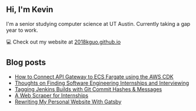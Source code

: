 ## Hi, I'm Kevin

I'm a senior studying computer science at UT Austin. Currently taking a gap year to work.

💻 Check out my website at [2018kguo.github.io](https://2018kguo.github.io/)

## Blog posts

<!-- BLOG-POST-LIST:START -->
- [How to Connect API Gateway to ECS Fargate using the AWS CDK](https://aws.plainenglish.io/connecting-api-gateway-to-ecs-fargate-using-the-aws-cdk-61519e781852?source=rss-ca3c3002fe36------2)
- [Thoughts on Finding Software Engineering Internships and Interviewing](https://2018kguo.medium.com/thoughts-on-finding-software-engineering-internships-and-interviewing-869a19bac08a?source=rss-ca3c3002fe36------2)
- [Tagging Jenkins Builds with Git Commit Hashes & Messages](https://levelup.gitconnected.com/tagging-jenkins-builds-with-git-commit-hashes-messages-f11703effa5b?source=rss-ca3c3002fe36------2)
- [A Web Scraper for Internships](https://levelup.gitconnected.com/a-web-scraper-for-internships-880861a05f58?source=rss-ca3c3002fe36------2)
- [Rewriting My Personal Website With Gatsby](https://2018kguo.medium.com/rewriting-my-personal-website-with-gatsby-c08f3125d4dd?source=rss-ca3c3002fe36------2)
<!-- BLOG-POST-LIST:END -->
